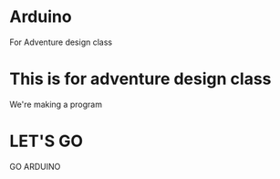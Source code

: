 # Arduino
For Adventure design class

# This is for adventure design class
We're making a program

# LET'S GO
GO ARDUINO
